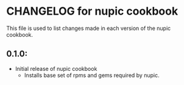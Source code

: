 # CHANGELOG for nupic cookbook

This file is used to list changes made in each version of the nupic cookbook.

## 0.1.0:

* Initial release of nupic cookbook
  * Installs base set of rpms and gems required by nupic.